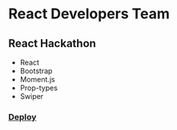 # React Developers Team
## React Hackathon

* React
* Bootstrap
* Moment.js
* Prop-types
* Swiper

### [Deploy](https://unclekoin.github.io/react-hackathon-team-website/)          